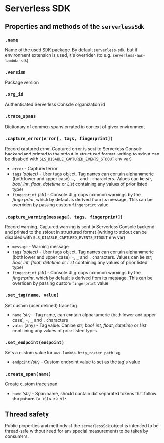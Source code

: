 # Serverless SDK

## Properties and methods of the `serverlessSdk`

### `.name`

Name of the used SDK package. By default `serverless-sdk`, but if environment extension is used, it's overriden (to e.g. `serverless-aws-lambda-sdk`)

### `.version`

Package version

### `.org_id`

Authenticated Serverless Console organization id

### `.trace_spans`

Dictionary of common spans created in context of given environment

### `.capture_error(error[, tags, fingerprint])`

Record captured error. Captured error is sent to Serverless Console backend and printed to the stdout in structured format (writing to stdout can be disabled with `SLS_DISABLE_CAPTURED_EVENTS_STDOUT` env var)

- `error` - Captured error
- `tags` _(object)_ - User tags object. Tag names can contain alphanumeric (both lower and upper case), `-`, `_` and `.` characters. Values can be _str_, _bool_, _int_, _float_, _datetime_ or _List_ containing any values of prior listed types
- `fingerprint` _(str)_ - Console UI groups common warnings by the _fingerprint_, which by default is derived from its message. This can be overriden by passing custom `fingerprint` value

### `.capture_warning(message[, tags, fingerprint])`

Record warning. Captured warning is sent to Serverless Console backend and printed to the stdout in structured format (writing to stdout can be disabled with `SLS_DISABLE_CAPTURED_EVENTS_STDOUT` env var)

- `message` - Warning message
- `tags` _(object)_ - User tags object. Tag names can contain alphanumeric (both lower and upper case), `-`, `_` and `.` characters. Values can be _str_, _bool_, _int_, _float_, _datetime_ or _List_ containing any values of prior listed types
- `fingerprint` _(str)_ - Console UI groups common warnings by the _fingerprint_, which by default is derived from its message. This can be overriden by passing custom `fingerprint` value

### `.set_tag(name, value)`

Set custom (user defined) trace tag

- `name` _(str)_ - Tag name, can contain alphanumeric (both lower and upper case), `-`, `_` and `.` characters
- `value` (any) - Tag value. Can be _str_, _bool_, _int_, _float_, _datetime_ or _List_ containing any values of prior listed types

### `.set_endpoint(endpoint)`

Sets a custom value for `aws.lambda.http_router.path` tag

- `endpoint` _(str)_ - Custom endpoint value to set as the tag's value

### `.create_span(name)`

Create custom trace span

- `name` _(str)_ - Span name, should contain dot separated tokens that follow the pattern `[a-z][a-z0-9]*`

## Thread safety

Public properties and methods of the `serverlessSdk` object is intended to be thread-safe without need for any special measurements to be taken by consumers.
